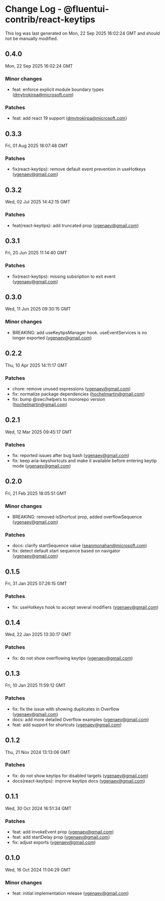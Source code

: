 # Change Log - @fluentui-contrib/react-keytips

This log was last generated on Mon, 22 Sep 2025 16:02:24 GMT and should not be manually modified.

<!-- Start content -->

## 0.4.0

Mon, 22 Sep 2025 16:02:24 GMT

### Minor changes

- feat: enforce explicit module boundary types (dmytrokirpa@microsoft.com)

### Patches

- feat: add react 19 support (dmytrokirpa@microsoft.com)

## 0.3.3

Fri, 01 Aug 2025 18:07:48 GMT

### Patches

- fix(react-keytips): remove default event prevention in useHotkeys (vgenaev@gmail.com)

## 0.3.2

Wed, 02 Jul 2025 14:42:15 GMT

### Patches

- feat(react-keytips): add truncated prop (vgenaev@gmail.com)

## 0.3.1

Fri, 20 Jun 2025 11:14:40 GMT

### Patches

- fix(react-keytips): missing subsription to exit event (vgenaev@gmail.com)

## 0.3.0

Wed, 11 Jun 2025 09:30:15 GMT

### Minor changes

- BREAKING: add useKeytipsManager hook. useEventServices is no longer exported (vgenaev@gmail.com)

## 0.2.2

Thu, 10 Apr 2025 14:11:17 GMT

### Patches

- chore: remove unused expressions (vgenaev@gmail.com)
- fix: normalize package dependencies (hochelmartin@gmail.com)
- fix: bump @swc/helpers to monorepo version (hochelmartin@gmail.com)

## 0.2.1

Wed, 12 Mar 2025 09:45:17 GMT

### Patches

- fix: reported issues after bug bash (vgenaev@gmail.com)
- fix: keep aria-keyshortcuts and make it available before entering keytip mode (vgenaev@gmail.com)

## 0.2.0

Fri, 21 Feb 2025 18:05:51 GMT

### Minor changes

- BREAKING: removed isShortcut prop, added overflowSequence (vgenaev@gmail.com)

### Patches

- docs: clarify startSequence value (seanmonahan@microsoft.com)
- fix: detect default start sequence based on navigator (vgenaev@gmail.com)

## 0.1.5

Fri, 31 Jan 2025 07:26:15 GMT

### Patches

- fix: useHotkeys hook to accept several modifiers (vgenaev@gmail.com)

## 0.1.4

Wed, 22 Jan 2025 13:30:17 GMT

### Patches

- fix: do not show overflowing keytips (vgenaev@gmail.com)

## 0.1.3

Fri, 10 Jan 2025 11:59:12 GMT

### Patches

- fix: fix the issue with showing duplicates in Overflow (vgenaev@gmail.com)
- docs: add more detailed Overflow examples (vgenaev@gmail.com)
- feat: add support for shortcuts (vgenaev@gmail.com)

## 0.1.2

Thu, 21 Nov 2024 13:13:06 GMT

### Patches

- fix: do not show keytips for disabled targets (vgenaev@gmail.com)
- docs(react-keytips): improve keytips docs (vgenaev@gmail.com)

## 0.1.1

Wed, 30 Oct 2024 16:51:34 GMT

### Patches

- feat: add invokeEvent prop (vgenaev@gmail.com)
- feat: add startDelay prop (vgenaev@gmail.com)
- fix: adjust exports (vgenaev@gmail.com)

## 0.1.0

Wed, 16 Oct 2024 11:04:29 GMT

### Minor changes

- feat: initial implementation release (vgenaev@gmail.com)
